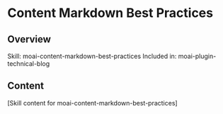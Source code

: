 # Content Markdown Best Practices

## Overview
Skill: moai-content-markdown-best-practices
Included in: moai-plugin-technical-blog

## Content
[Skill content for moai-content-markdown-best-practices]
